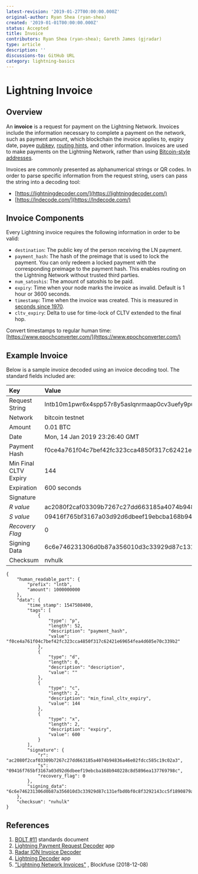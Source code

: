 ```yaml
---
latest-revision: '2019-01-27T00:00:00.000Z'
original-author: Ryan Shea (ryan-shea)
created: '2019-01-01T00:00:00.000Z'
status: Accepted
title: Invoice
contributors: Ryan Shea (ryan-shea); Gareth James (gjradar)
type: article
description: ''
discussions-to: GitHub URL
category: lightning-basics
---
```


# Lightning Invoice

## Overview

An **invoice** is a request for payment on the Lightning Network. Invoices include the information necessary to complete a payment on the network, such as payment amount, which blockchain the invoice applies to, expiry date, payee [pubkey](../bitcoin/pubkey.md), [routing hints](payment-routing.md#routing-hints), and other information. Invoices are used to make payments on the Lightning Network, rather than using [Bitcoin-style addresses](../bitcoin/bitcoin-address-formats.md).

Invoices are commonly presented as alphanumerical strings or QR codes. In order to parse specific information from the request string, users can pass the string into a decoding tool:

* [https://lightningdecoder.com/](https://lightningdecoder.com/)
* [https://lndecode.com/](https://lndecode.com/)

## Invoice Components

Every Lightning invoice requires the following information in order to be valid:

* `destination`: The public key of the person receiving the LN payment.
* `payment_hash`: The hash of the preimage that is used to lock the payment. You can only redeem a locked payment with the corresponding preimage to the payment hash. This enables routing on the Lightning Network without trusted third parties.
* `num_satoshis`: The amount of satoshis to be paid.
* `expiry`: Time when your node marks the invoice as invalid. Default is 1 hour or 3600 seconds.
* `timestamp`: Time when the invoice was created.  This is measured in [seconds since 1970](https://github.com/lightningnetwork/lightning-rfc/blob/master/11-payment-encoding.md#data-part).
* `cltv_expiry`: Delta to use for time-lock of CLTV extended to the final hop.

Convert timestamps to regular human time: [https://www.epochconverter.com/](https://www.epochconverter.com/)

## Example Invoice

Below is a sample invoice decoded using an invoice decoding tool.  The standard fields included are:

| Key | Value |  |
| :--- | :--- | :--- |
| Request String | lntb10m1pwr6x4spp57r8y5aslqnrmaap0cv3uefy9puchccjzre5k2nl2f4s9uuxr8xeqdqqcqzysxqzjc4ssgpuk27qesndex0sna6e33skjqwju5sd4ydcp0mnzctsvuq23sjst0wedlx9n6q0vj6md7auv7hjapdzu5qg5v34vfd6snwa5hnrqqnvhulk |  |
| Network | bitcoin testnet |  |
| Amount | 0.01 BTC |  |
| Date | Mon, 14 Jan 2019 23:26:40 GMT |  |
| Payment Hash | f0ce4a761f04c7bef42fc323cca4850f317c62421e69654fea4d605e70c339b2 |  |
| Min Final CLTV Expiry | 144 |  |
| Expiration | 600 seconds |  |
| Signature |  |  |
| _R value_ | ac2080f2caf03309b7267c27dd663185a4074b94836a46e02fdcc585c19c02a3 |  |
| _S value_ | 09416f765bf3167a03d92d6dbeef19ebcba168b940228c8d5896ea137769798c |  |
| _Recovery Flag_ | 0 |  |
| Signing Data | 6c6e746231306d0b87a356010d3c33929d87c131efbd0bf0c8f3292143cc5f1890879a5953fa9358179c30ce6c81a006002240c014b0 |  |
| Checksum | nvhulk |  |

```text
{
    "human_readable_part": {
        "prefix": "lntb",
        "amount": 1000000000
    },
    "data": {
        "time_stamp": 1547508400,
        "tags": [
            {
                "type": "p",
                "length": 52,
                "description": "payment_hash",
                "value": "f0ce4a761f04c7bef42fc323cca4850f317c62421e69654fea4d605e70c339b2"
            },
            {
                "type": "d",
                "length": 0,
                "description": "description",
                "value": ""
            },
            {
                "type": "c",
                "length": 2,
                "description": "min_final_cltv_expiry",
                "value": 144
            },
            {
                "type": "x",
                "length": 2,
                "description": "expiry",
                "value": 600
            }
        ],
        "signature": {
            "r": "ac2080f2caf03309b7267c27dd663185a4074b94836a46e02fdcc585c19c02a3",
            "s": "09416f765bf3167a03d92d6dbeef19ebcba168b940228c8d5896ea137769798c",
            "recovery_flag": 0
        },
        "signing_data": "6c6e746231306d0b87a356010d3c33929d87c131efbd0bf0c8f3292143cc5f1890879a5953fa9358179c30ce6c81a006002240c014b0"
    },
    "checksum": "nvhulk"
}
```

## References

1. [BOLT \#11](https://github.com/lightningnetwork/lightning-rfc/blob/master/11-payment-encoding.md) standards document
2. [Lightning Payment Request Decoder](https://lndecode.com/) app
3. [Radar ION Invoice Decoder](https://ion.radar.tech/developers/#decode)
4. [Lightning Decoder](https://lightningdecoder.com/) app
5. ["Lightning Network Invoices"](https://blockfuse.io/blog/lightning-network-invoices/) , Blockfuse \(2018-12-08\)


